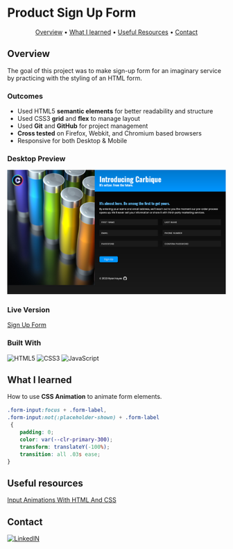 # Product Sign Up Form

<p align="center">
  <a href="#overview">Overview</a> •
  <a href="#what-i-learned">What I learned</a> •
  <a href="#useful-resources">Useful Resources</a> •
  <a href="#contact">Contact</a>
</p>

## Overview 

The goal of this project was to make sign-up form for an imaginary service by practicing with the styling of an HTML form. 

### Outcomes

- Used HTML5 **semantic elements** for better readability and structure
- Used CSS3 **grid** and **flex** to manage layout
- Used **Git** and **GitHub** for project management
- **Cross tested** on Firefox, Webkit, and  Chromium based browsers
- Responsive for both Desktop & Mobile 

### Desktop Preview

![](./images/preview.png)

### Live Version

[Sign Up Form](https://ryanthayes.github.io/top-sign-up-form/)

### Built With

 ![HTML5](https://img.shields.io/badge/html5-%23E34F26.svg?style=for-the-badge&logo=html5&logoColor=white)   ![CSS3](https://img.shields.io/badge/css3-%231572B6.svg?style=for-the-badge&logo=css3&logoColor=white)   ![JavaScript](https://img.shields.io/badge/javascript-%23323330.svg?style=for-the-badge&logo=javascript&logoColor=%23F7DF1E)


## What I learned

How to use **CSS Animation** to animate form elements.

```CSS
.form-input:focus + .form-label,
.form-input:not(:placeholder-shown) + .form-label
 {
    padding: 0;
    color: var(--clr-primary-300);
    transform: translateY(-100%);
    transition: all .03s ease;
}
```

## Useful resources

[Input Animations With HTML And CSS](https://www.youtube.com/watch?v=IxRJ8vplzAo)

## Contact

[![LinkedIN](https://img.shields.io/badge/LinkedIn-0077B5?style=for-the-badge&logo=linkedin&logoColor=white)](https://www.linkedin.com/in/ryan-t-hayes/)

